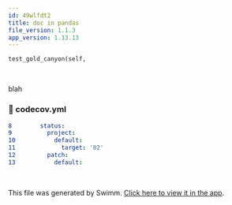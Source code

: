 ```yaml
---
id: 49wlfdt2
title: doc in pandas
file_version: 1.1.3
app_version: 1.13.13
---
```


`test_gold_canyon(self,`<swm-token data-swm-token=":pandas/tests/io/test_html.py:662:3:6:`    def test_gold_canyon(self, banklist_data):`"/>

<br/>

blah
<!-- NOTE-swimm-snippet: the lines below link your snippet to Swimm -->
### 📄 codecov.yml
```yaml
8        status:
9          project:
10           default:
11             target: '82'
12         patch:
13           default:
```

<br/>

This file was generated by Swimm. [Click here to view it in the app](https://app.swimm.io/repos/Z2l0aHViJTNBJTNBcGFuZGFzJTNBJTNBbmFkYXYtc3dpbW0=/docs/49wlfdt2).
